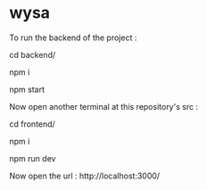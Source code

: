 # wysa
To run the backend of the project : 

cd backend/

npm i

npm start



Now open another terminal at this repository's src :


cd frontend/

npm i

npm run dev



Now open the url :
http://localhost:3000/
